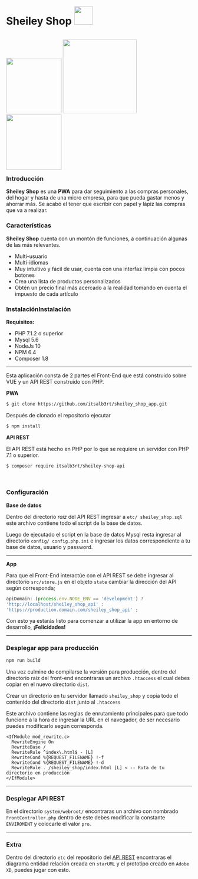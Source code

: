 # Sheiley Shop <img src="https://user-images.githubusercontent.com/3104648/28351989-7f68389e-6c4b-11e7-9bf2-e9fcd4977e7a.png" width="50"/>
</div>
<p style="float:left;">
<img src="https://i.imgur.com/UqnVH51.png" width="150" />
<img src="https://i.imgur.com/nLCoQRr.png" width="200" />
<img src="https://i.imgur.com/0gXjfy9.png" width="150" />
</p>

---

### Introducción

**Sheiley Shop** es una **PWA**  para dar seguimiento a las compras personales, del hogar y hasta de una micro empresa, para que pueda gastar menos y ahorrar más. Se acabó el tener que escribir con papel y lápiz las compras que va a realizar.

### Características

**Sheiley Shop** cuenta con un montón de funciones, a continuación algunas de las más relevantes.

- Multi-usuario
- Multi-idiomas
- Muy intuitivo y fácil de usar, cuenta con una interfaz limpia con pocos botones
- Crea una lista de productos personalizados
- Obtén un precio final más acercado a la realidad tomando en cuenta el impuesto de cada artículo

### InstalaciónInstalación 

**Requisitos:**
- PHP 7.1.2 o superior
- Mysql 5.6
- NodeJs 10
- NPM 6.4
- Composer 1.8

---
Esta aplicación consta de 2 partes el Front-End que está construido sobre VUE y un API REST construido con PHP.


**PWA**

```bash
$ git clone https://github.com/itsalb3rt/sheiley_shop_app.git
```

Después de clonado el repositorio ejecutar 

```bash
$ npm install 
```

**API REST**

El API REST está hecho en PHP por lo que se requiere un servidor con PHP 7.1 o superior.

```bash
$ composer require itsalb3rt/sheiley-shop-api
```
 
### Configuración

**Base de datos**

Dentro del directorio *raíz* del API REST ingresar a `etc/ sheiley_shop.sql` este archivo contiene todo el script de la base de datos.

Luego de ejecutado el script en la base de datos Mysql resta ingresar al directorio
`config/ config.php.ini` e ingresar los datos correspondiente a tu base de datos, usuario y password.

---

**App**

Para que el Front-End interactúe con el API REST se debe ingresar al directorio `src/store.js` en el objeto `state` cambiar la dirección del API según corresponda;

```javascript
apiDomain: (process.env.NODE_ENV == 'development') ?
'http://localhost/sheiley_shop_api' : 
'https://production.domain.com/sheiley_shop_api' ;

```
Con esto ya estarás listo para comenzar a utilizar la app en entorno de desarrollo, **¡Felicidades!**

---

### Desplegar app para producción

```bash
npm run build
```
Una vez culmine de compilarse la versión para producción, dentro del directorio raíz del front-end encontraras un archivo `.htaccess` el cual debes copiar en el nuevo directorio `dist`.

Crear un directorio en tu servidor llamado `sheiley_shop` y copia todo el contenido del directorio `dist` junto al `.htaccess`

Este archivo contiene las reglas de enrutamiento principales para que todo funcione a la hora de ingresar la URL en el navegador, de ser necesario puedes modificarlo según corresponda.

```
<IfModule mod_rewrite.c>
  RewriteEngine On
  RewriteBase /
  RewriteRule ^index\.html$ - [L]
  RewriteCond %{REQUEST_FILENAME} !-f
  RewriteCond %{REQUEST_FILENAME} !-d
  RewriteRule . /sheiley_shop/index.html [L] < -- Ruta de tu directorio en producción
</IfModule>
```

---

### Desplegar API REST

En el directorio `system/webroot/` encontraras un archivo con nombrado `FrontController.php` dentro de este debes modificar la constante `ENVIROMENT` y colocarle el valor `pro`.

---

### Extra

Dentro del directorio `etc` del repositorio del [API REST](https://github.com/itsalb3rt/sheiley-shop-api) 
encontraras el diagrama entidad relación creada en `starUML` y el prototipo creado en `Adobe XD`, puedes jugar con esto.
